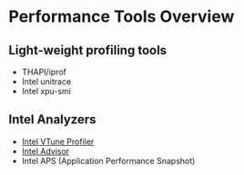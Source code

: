 # Performance Tools Overview

## Light-weight profiling tools

* THAPI/iprof
* Intel unitrace
* Intel xpu-smi

## Intel Analyzers

* [Intel VTune Profiler](./vtune.md)
* [Intel Advisor](./advisor.md)
* Intel APS (Application Performance Snapshot)